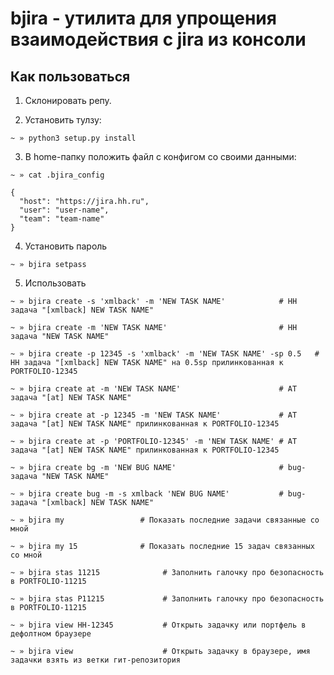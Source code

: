 
# bjira - утилита для упрощения взаимодействия с jira из консоли

## Как пользоваться

1. Склонировать репу.

2. Установить тулзу:

```shell script
~ » python3 setup.py install
```

3. В home-папку положить файл с конфигом со своими данными:

```shell script
~ » cat .bjira_config
```

```json5
{
  "host": "https://jira.hh.ru",
  "user": "user-name",
  "team": "team-name"
}
```

4. Установить пароль

```shell script
~ » bjira setpass
```

5. Использовать

```shell script
~ » bjira create -s 'xmlback' -m 'NEW TASK NAME'            # HH задача "[xmlback] NEW TASK NAME"

~ » bjira create -m 'NEW TASK NAME'                         # HH задача "NEW TASK NAME"

~ » bjira create -p 12345 -s 'xmlback' -m 'NEW TASK NAME' -sp 0.5   # HH задача "[xmlback] NEW TASK NAME" на 0.5sp прилинкованная к PORTFOLIO-12345

~ » bjira create at -m 'NEW TASK NAME'                      # AT задача "[at] NEW TASK NAME"

~ » bjira create at -p 12345 -m 'NEW TASK NAME'             # AT задача "[at] NEW TASK NAME" прилинкованная к PORTFOLIO-12345

~ » bjira create at -p 'PORTFOLIO-12345' -m 'NEW TASK NAME' # AT задача "[at] NEW TASK NAME" прилинкованная к PORTFOLIO-12345

~ » bjira create bg -m 'NEW BUG NAME'                       # bug-задача "NEW TASK NAME"

~ » bjira create bug -m -s xmlback 'NEW BUG NAME'           # bug-задача "[xmlback] NEW TASK NAME"

~ » bjira my                 # Показать последние задачи связанные со мной

~ » bjira my 15              # Показать последние 15 задач связанных со мной

~ » bjira stas 11215              # Заполнить галочку про безопасность в PORTFOLIO-11215

~ » bjira stas P11215             # Заполнить галочку про безопасность в PORTFOLIO-11215

~ » bjira view HH-12345           # Открыть задачку или портфель в дефолтном браузере

~ » bjira view                    # Открыть задачку в браузере, имя задачки взять из ветки гит-репозитория
```
